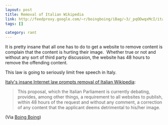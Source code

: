 ```yaml
--- 
layout: post
title: Removal of Italian Wikipedia
link: http://feedproxy.google.com/~r/boingboing/iBag/~3/_pqODwqxMcI/italys-insane-internet-law-prompts-removal-of-italian-wikipedia.html
tags: []

category: rant
---
```


<p>It is pretty insane that all one has to do to get a website to remove content is complain that the content is hurting their image.  Whether true or not and without any sort of third party discussion, the website has 48 hours to remove the offending content.</p>
<p>This law is going to seriously limit free speech in Italy.</p>
<p><a href="http://feedproxy.google.com/~r/boingboing/iBag/~3/_pqODwqxMcI/italys-insane-internet-law-prompts-removal-of-italian-wikipedia.html">Italy's insane Internet law prompts removal of Italian Wikipedia</a>:</p>
<blockquote>
<p>This proposal, which the Italian Parliament is currently debating, provides, among other things, a requirement to all websites to publish, within 48 hours of the request and without any comment, a correction of any content that the applicant deems detrimental to his/her image.</p>
</blockquote>
<p>(Via <a href="http://boingboing.net">Boing Boing</a>)</p>
